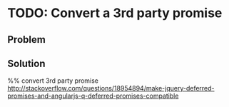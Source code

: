# TODO: Convert a 3rd party promise

## Problem


## Solution

%% convert 3rd party promise http://stackoverflow.com/questions/18954894/make-jquery-deferred-promises-and-angularjs-q-deferred-promises-compatible


